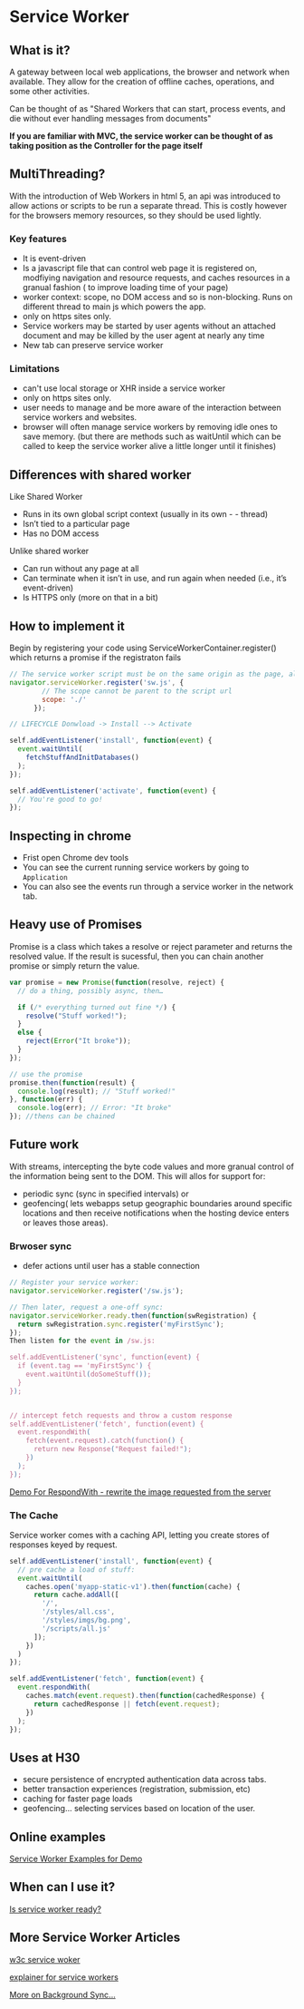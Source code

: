 # Service Worker

## What is it?
A gateway between local web applications, the browser and network when available. They allow for the creation of offline caches, operations, and some other activities.

Can be thought of as "Shared Workers that can start, process events, and die without ever handling messages from documents"

**If you are familiar with MVC, the service worker can be thought of as taking position as the Controller for the page itself**

## MultiThreading?
With the introduction of Web Workers in html 5, an api was introduced to allow actions or scripts to be run a separate thread. This is costly however for the browsers memory resources, so they should be used lightly.

### Key features
- It is event-driven
- Is a javascript file that can control web page it is registered on, modfiying navigation and resource requests, and caches resources in a granual fashion ( to improve loading time of your page)
- worker context: scope, no DOM access and so is non-blocking. Runs on different thread to main js which powers the app.
- only on https sites only.
- Service workers may be started by user agents without an attached document and may be killed by the user agent at nearly any time
- New tab can preserve service worker

### Limitations
- can't use local storage or XHR inside a service worker
- only on https sites only.
- user needs to manage and be more aware of the interaction between service workers and websites. 
- browser will often manage service workers by removing idle ones to save memory. (but there are methods such as waitUntil which can be called to keep the service worker alive a little longer until it finishes)

## Differences with shared worker
Like Shared Worker
- Runs in its own global script context (usually in its own - - thread)
- Isn’t tied to a particular page
- Has no DOM access

Unlike shared worker
- Can run without any page at all
- Can terminate when it isn’t in use, and run again when needed (i.e., it’s event-driven)
- Is HTTPS only (more on that in a bit)

## How to implement it
Begin by registering your code using ServiceWorkerContainer.register() which returns a promise if the registraton fails

```js
// The service worker script must be on the same origin as the page, although you can import scripts from other origins using importScripts 
navigator.serviceWorker.register('sw.js', {
        // The scope cannot be parent to the script url
        scope: './'
      });

// LIFECYCLE Donwload -> Install --> Activate

self.addEventListener('install', function(event) {
  event.waitUntil(
    fetchStuffAndInitDatabases()
  );
});

self.addEventListener('activate', function(event) {
  // You're good to go!
});

```

## Inspecting in chrome
- Frist open Chrome dev tools
- You can see the current running service workers by going to `Application`
- You can also see the events run through a service worker in the network tab.

## Heavy use of Promises

Promise is a class which takes a resolve or reject parameter and returns the resolved value. If the result is sucessful, then you can chain another promise or simply return the value.

```js
var promise = new Promise(function(resolve, reject) {
  // do a thing, possibly async, then…

  if (/* everything turned out fine */) {
    resolve("Stuff worked!");
  }
  else {
    reject(Error("It broke"));
  }
});

// use the promise
promise.then(function(result) {
  console.log(result); // "Stuff worked!"
}, function(err) {
  console.log(err); // Error: "It broke"
}); //thens can be chained
```

## Future work
With streams, intercepting the byte code values and more granual control of the information being sent to the DOM. This will allos for support for:
- periodic sync (sync in specified intervals)
or 
- geofencing( lets webapps setup geographic boundaries around specific locations and then receive notifications when the hosting device enters or leaves those areas). 

### Brwoser sync
- defer actions until user has a stable connection

```js
// Register your service worker:
navigator.serviceWorker.register('/sw.js');

// Then later, request a one-off sync:
navigator.serviceWorker.ready.then(function(swRegistration) {
  return swRegistration.sync.register('myFirstSync');
});
Then listen for the event in /sw.js:

self.addEventListener('sync', function(event) {
  if (event.tag == 'myFirstSync') {
    event.waitUntil(doSomeStuff());
  }
});


// intercept fetch requests and throw a custom response
self.addEventListener('fetch', function(event) {
  event.respondWith(
    fetch(event.request).catch(function() {
      return new Response("Request failed!");
    })
  );
});
```

[Demo For RespondWith - rewrite the image requested from the server](https://jakearchibald.github.io/isserviceworkerready/demos/img-rewrite/)

### The Cache
Service worker comes with a caching API, letting you create stores of responses keyed by request.

```js
self.addEventListener('install', function(event) {
  // pre cache a load of stuff:
  event.waitUntil(
    caches.open('myapp-static-v1').then(function(cache) {
      return cache.addAll([
        '/',
        '/styles/all.css',
        '/styles/imgs/bg.png',
        '/scripts/all.js'
      ]);
    })
  )
});

self.addEventListener('fetch', function(event) {
  event.respondWith(
    caches.match(event.request).then(function(cachedResponse) {
      return cachedResponse || fetch(event.request);
    })
  );
});
```

## Uses at H30
- secure persistence of encrypted authentication data across tabs.
- better transaction experiences (registration, submission, etc)
- caching for faster page loads
- geofencing... selecting services based on location of the user.

## Online examples
[Service Worker Examples for Demo](https://serviceworke.rs)

## When can I use it?
[Is service worker ready?](https://jakearchibald.github.io/isserviceworkerready/)


## More Service Worker Articles
[w3c service woker](https://w3c.github.io/ServiceWorker/#service-worker-url)

[explainer for service workers](https://github.com/w3c/ServiceWorker/blob/master/explainer.md)

[More on Background Sync...](https://developers.google.com/web/updates/2015/12/background-sync)